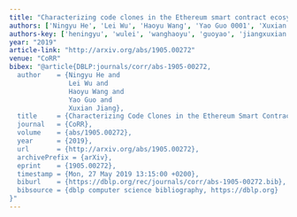```yaml
---
title: "Characterizing code clones in the Ethereum smart contract ecosystem"
authors: ['Ningyu He', 'Lei Wu', 'Haoyu Wang', 'Yao Guo 0001', 'Xuxian Jiang']
authors-key: ['heningyu', 'wulei', 'wanghaoyu', 'guoyao', 'jiangxuxian']
year: "2019"
article-link: "http://arxiv.org/abs/1905.00272"
venue: "CoRR"
bibex: "@article{DBLP:journals/corr/abs-1905-00272,
  author    = {Ningyu He and
               Lei Wu and
               Haoyu Wang and
               Yao Guo and
               Xuxian Jiang},
  title     = {Characterizing Code Clones in the Ethereum Smart Contract Ecosystem},
  journal   = {CoRR},
  volume    = {abs/1905.00272},
  year      = {2019},
  url       = {http://arxiv.org/abs/1905.00272},
  archivePrefix = {arXiv},
  eprint    = {1905.00272},
  timestamp = {Mon, 27 May 2019 13:15:00 +0200},
  biburl    = {https://dblp.org/rec/journals/corr/abs-1905-00272.bib},
  bibsource = {dblp computer science bibliography, https://dblp.org}
}"
---
```

